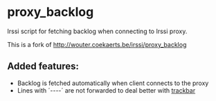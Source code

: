 proxy_backlog
=============

Irssi script for fetching backlog when connecting to Irssi proxy.

This is a fork of http://wouter.coekaerts.be/irssi/proxy_backlog

Added features:
---------------
  * Backlog is fetched automatically when client connects to the proxy
  * Lines with ´----´ are not forwarded to deal better with [trackbar](https://github.com/irssi/scripts.irssi.org/blob/gh-pages/scripts/trackbar.pl)
